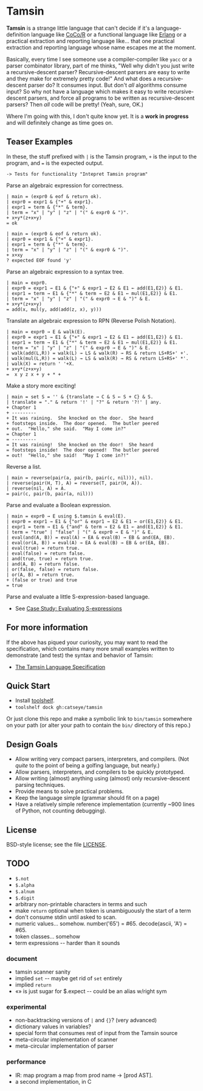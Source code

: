 Tamsin
======

**Tamsin** is a strange little language that can't decide if it's a
language-definition language like [CoCo/R](http://www.scifac.ru.ac.za/coco/)
or a functional language like [Erlang](http://erlang.org/) or a practical
extraction and reporting language like... that one practical extraction and
reporting language whose name escapes me at the moment.

Basically, every time I see someone use a compiler-compiler like `yacc`
or a parser combinator library, part of me thinks, "Well why didn't
you just write a recursive-descent parser?  Recursive-descent parsers
are easy to write and they make for extremely pretty code!"
And what does a recursive-descent parser do?  It consumes input.  But
don't *all* algorithms consume input?  So why not have a language which
makes it easy to write recursive-descent parsers, and force all programs
to be written as recursive-descent parsers?  Then *all* code will be pretty!
(Yeah, sure, OK.)

Where I'm going with this, I don't quite know yet.  It is a
**work in progress** and will definitely change as time goes on.

Teaser Examples
---------------

In these, the stuff prefixed with `|` is the Tamsin program, `+` is the
input to the program, and `=` is the expected output.

    -> Tests for functionality "Intepret Tamsin program"

Parse an algebraic expression for correctness.

    | main = (expr0 & eof & return ok).
    | expr0 = expr1 & {"+" & expr1}.
    | expr1 = term & {"*" & term}.
    | term = "x" | "y" | "z" | "(" & expr0 & ")".
    + x+y*(z+x+y)
    = ok

    | main = (expr0 & eof & return ok).
    | expr0 = expr1 & {"+" & expr1}.
    | expr1 = term & {"*" & term}.
    | term = "x" | "y" | "z" | "(" & expr0 & ")".
    + x+xy
    ? expected EOF found 'y'

Parse an algebraic expression to a syntax tree.

    | main = expr0.
    | expr0 = expr1 → E1 & {"+" & expr1 → E2 & E1 ← add(E1,E2)} & E1.
    | expr1 = term → E1 & {"*" & term → E2 & E1 ← mul(E1,E2)} & E1.
    | term = "x" | "y" | "z" | "(" & expr0 → E & ")" & E.
    + x+y*(z+x+y)
    = add(x, mul(y, add(add(z, x), y)))

Translate an algebraic expression to RPN (Reverse Polish Notation).

    | main = expr0 → E & walk(E).
    | expr0 = expr1 → E1 & {"+" & expr1 → E2 & E1 ← add(E1,E2)} & E1.
    | expr1 = term → E1 & {"*" & term → E2 & E1 ← mul(E1,E2)} & E1.
    | term = "x" | "y" | "z" | "(" & expr0 → E & ")" & E.
    | walk(add(L,R)) = walk(L) → LS & walk(R) → RS & return LS+RS+' +'.
    | walk(mul(L,R)) = walk(L) → LS & walk(R) → RS & return LS+RS+' *'.
    | walk(X) = return ' '+X.
    + x+y*(z+x+y)
    =  x y z x + y + * +

Make a story more exciting!

    | main = set S = '' & {translate → C & S ← S + C} & S.
    | translate = "." & return '!' | "?" & return '?!' | any.
    + Chapter 1
    + ---------
    + It was raining.  She knocked on the door.  She heard
    + footsteps inside.  The door opened.  The butler peered
    + out.  "Hello," she said.  "May I come in?"
    = Chapter 1
    = ---------
    = It was raining!  She knocked on the door!  She heard
    = footsteps inside!  The door opened!  The butler peered
    = out!  "Hello," she said!  "May I come in?!"

Reverse a list.

    | main = reverse(pair(a, pair(b, pair(c, nil))), nil).
    | reverse(pair(H, T), A) = reverse(T, pair(H, A)).
    | reverse(nil, A) = A.
    = pair(c, pair(b, pair(a, nil)))

Parse and evaluate a Boolean expression.

    | main = expr0 → E using $.tamsin & eval(E).
    | expr0 = expr1 → E1 & {"or" & expr1 → E2 & E1 ← or(E1,E2)} & E1.
    | expr1 = term → E1 & {"and" & term → E2 & E1 ← and(E1,E2)} & E1.
    | term = "true" | "false" | "(" & expr0 → E & ")" & E.
    | eval(and(A, B)) = eval(A) → EA & eval(B) → EB & and(EA, EB).
    | eval(or(A, B)) = eval(A) → EA & eval(B) → EB & or(EA, EB).
    | eval(true) = return true.
    | eval(false) = return false.
    | and(true, true) = return true.
    | and(A, B) = return false.
    | or(false, false) = return false.
    | or(A, B) = return true.
    + (false or true) and true
    = true

Parse and evaluate a little S-expression-based language.

*   See [Case Study: Evaluating S-expressions](doc/Case_Study.markdown)

For more information
--------------------

If the above has piqued your curiosity, you may want to read the specification,
which contains many more small examples written to demonstrate (and test) the
syntax and behavior of Tamsin:

*   [The Tamsin Language Specification](doc/Tamsin.markdown)

Quick Start
-----------

*   Install [toolshelf](https://github.com/catseye/toolshelf).
*   `toolshelf dock gh:catseye/tamsin`

Or just clone this repo and make a symbolic link to `bin/tamsin` somewhere
on your path (or alter your path to contain the `bin/` directory of this repo.)

Design Goals
------------

*   Allow writing very compact parsers, interpreters, and compilers.
    (Not *quite* to the point of being a golfing language, but nearly.)
*   Allow parsers, interpreters, and compilers to be quickly prototyped.
*   Allow writing (almost) anything using (almost) only recursive-descent
    parsing techniques.
*   Provide means to solve practical problems.
*   Keep the language simple (grammar should fit on a page)
*   Have a relatively simple reference implementation (currently ~900 lines
    of Python, not counting debugging).

License
-------

BSD-style license; see the file [LICENSE](LICENSE).

TODO
----

*   `$.not`
*   `$.alpha`
*   `$.alnum`
*   `$.digit`
*   arbitrary non-printable characters in terms and such
*   make `return` optional when token is unambiguously the start of a term
*   don't consume stdin until asked to scan.
*   numeric values... somehow.  number('65') = #65.  decode(ascii, 'A') = #65.
*   token classes... somehow
*   term expressions -- harder than it sounds

### document ###

*   tamsin scanner sanity
*   implied `set` -- maybe get rid of `set` entirely
*   implied `return`
*   «» is just sugar for $.expect -- could be an alias w/right sym

### experimental ###

*   non-backtracking versions of `|` and `{}`?  (very advanced)
*   dictionary values in variables?
*   special form that consumes rest of input from the Tamsin source
*   meta-circular implementation of scanner
*   meta-circular implementation of parser

### performance ###

*   IR: map program a map from prod name -> [prod AST].
*   a second implementation, in C
